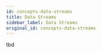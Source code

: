 ```yaml
---
id: concepts-data-streams
title: Data Streams
sidebar_label: Data Streams
original_id: concepts-data-streams
---
```


tbd